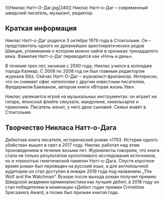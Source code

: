 ![[Никлас Натт-О-Даг.jpg|240]]
Никлас Натт-о-Даг – современный шведский писатель, музыкант, редактор.

## Краткая информация

Никлас Натт-о-Даг родился 3 октября 1979 года в Стокгольме. Он – представитель одного их древнейших аристократических родов Швеции, упоминания о  котором можно найти в хрониках тринадцатого века. Фамилия Натт-о-Даг  переводится как «Ночь и день».

В течение трех лет, начиная с 2000  года, Никлас учился в колледже города Калмар. С 2006 по 2008 год он был  главным редактором журнала Slitz. Сейчас Натт-О-Даг –  журналист-фрилансер. Интересно, что он снимает офис напополам с другим  известным писателем, Фредериком Бакманом, автором книги «Вторая жизнь  Уве».

Никлас увлекается игрой на музыкальных инструментах: он  играет на гитаре, японской флейте сякухати, мандолине, никельхарпе и  гармонике. Писатель женат, у него двое сыновей. Семья живет в  Стокгольме.

## Творчество Никласа Натт-о-Дага

Дебютная книга писателя, исторический роман «1793. История одного убийства»  вышел в свет в 2017 году. Никлас работал над этим произведением в  течение восьми лет. Журналисты говорили, что книга стала не только  результатом кропотливого исследования источников, но и «прихотью  генетической памяти» Натт-о-Дага. Спустя короткое время роман был  переведен на русский язык, а для англоязычной аудитории он стал доступен в январе 2019 года под названием „The Wolf and the Watchman“. Вскоре  после выхода роман получил премию Шведской академии криминалистики как  лучший дебют, в 2018 году он стал победителем в номинации «Дебют года»  премии Crimetime Specsavers Award, а позже был признан книгой года.